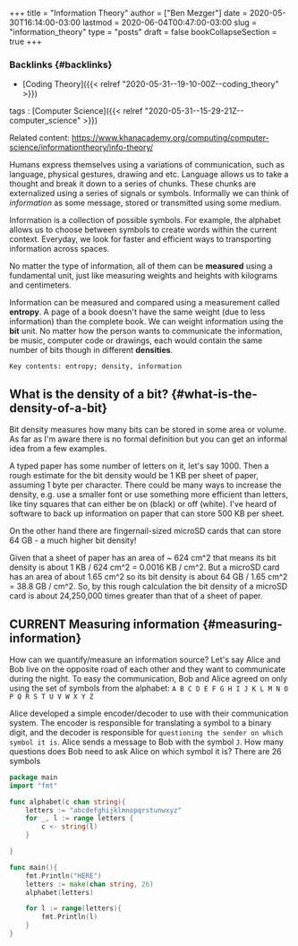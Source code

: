 +++
title = "Information Theory"
author = ["Ben Mezger"]
date = 2020-05-30T16:14:00-03:00
lastmod = 2020-06-04T00:47:00-03:00
slug = "information_theory"
type = "posts"
draft = false
bookCollapseSection = true
+++

### Backlinks {#backlinks}

- [Coding Theory]({{< relref "2020-05-31--19-10-00Z--coding_theory" >}})

tags
: [Computer Science]({{< relref "2020-05-31--15-29-21Z--computer_science" >}})

Related content: <https://www.khanacademy.org/computing/computer-science/informationtheory/info-theory/>

Humans express themselves using a variations of communication, such as language,
physical gestures, drawing and etc. Language allows us to take a thought and
break it down to a series of chunks. These chunks are externalized using a
series of signals or symbols.
Informally we can think of _information_ as some message, stored or transmitted
using some medium.

Information is a collection of possible symbols. For example, the alphabet
allows us to choose between symbols to create words within the current context.
Everyday, we look for faster and efficient ways to transporting information
across spaces.

No matter the type of information, all of them can be **measured** using a
fundamental unit, just like measuring weights and heights with kilograms and
centimeters.

Information can be measured and compared using a measurement called **entropy**.
A page of a book doesn't have the same weight (due to less information) than the
complete book. We can weight information using the **bit** unit. No matter how the
person wants to communicate the information, be music, computer code or
drawings, each would contain the same number of bits though in different
**densities**.

`Key contents: entropy; density, information`

## What is the density of a bit? {#what-is-the-density-of-a-bit}

Bit density measures how many bits can be stored in some area or volume. As far
as I'm aware there is no formal definition but you can get an informal idea from
a few examples.

A typed paper has some number of letters on it, let's say 1000. Then a rough
estimate for the bit density would be 1 KB per sheet of paper, assuming 1 byte
per character. There could be many ways to increase the density, e.g. use a
smaller font or use something more efficient than letters, like tiny squares
that can either be on (black) or off (white). I've heard of software to back up
information on paper that can store 500 KB per sheet.

On the other hand there are fingernail-sized microSD cards that can store 64
GB - a much higher bit density!

Given that a sheet of paper has an area of ~ 624 cm^2 that means its bit density
is about 1 KB / 624 cm^2 = 0.0016 KB / cm^2. But a microSD card has an area of
about 1.65 cm^2 so its bit density is about 64 GB / 1.65 cm^2 = 38.8 GB / cm^2.
So, by this rough calculation the bit density of a microSD card is about
24,250,000 times greater than that of a sheet of paper.

## <span class="org-todo todo CURRENT">CURRENT</span> Measuring information {#measuring-information}

How can we quantify/measure an information source? Let's say Alice and Bob live
on the opposite road of each other and they want to communicate during the
night. To easy the communication, Bob and Alice agreed on only using the set of
symbols from the alphabet:
`A B C D E F G H I J K L M N O P Q R S T U V W X Y Z`

Alice developed a simple encoder/decoder to use with their communication system.
The encoder is responsible for translating a symbol to a binary digit, and the
decoder is responsible for `questioning the sender on which symbol it is`.
Alice sends a message to Bob with the symbol `J`. How many questions does Bob
need to ask Alice on which symbol it is? There are 26 symbols

```go
package main
import "fmt"

func alphabet(c chan string){
	letters := "abcdefghijklmnopqrstunwxyz"
	for _, l := range letters {
		c <- string(l)
	}

}

func main(){
	fmt.Println("HERE")
	letters := make(chan string, 26)
	alphabet(letters)

	for l := range(letters){
		fmt.Println(l)
	}
}

```
